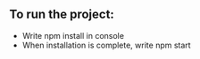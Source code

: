 ## To run the project:
- Write npm install in console
- When installation is complete, write npm start